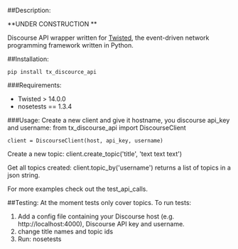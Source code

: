 ##Description:

**UNDER CONSTRUCTION **

Discourse API wrapper written for [Twisted](https://twistedmatrix.com/trac/), the event-driven network programming framework written in Python.

##Installation:

	pip install tx_discource_api

###Requirements:
 - Twisted > 14.0.0
 - nosetests == 1.3.4

###Usage:
Create a new client and give it hostname, you discourse api_key and username:
	from tx_discourse_api import DiscourseClient

	client = DiscourseClient(host, api_key, username)

Create a new topic:
	client.create_topic('title', 'text text text')

Get all topics created:
	client.topic_by('username')
returns a list of topics in a json string.

For more examples check out the test_api_calls.

##Testing:
At the moment tests only cover topics. To run tests:

 1. Add a config file containing your Discourse host (e.g. http://localhost:4000), Discourse API key and username.
 2. change title names and topic ids
 3. Run:
	nosetests 
